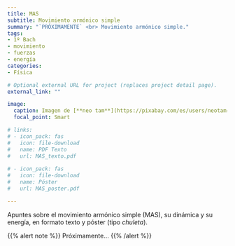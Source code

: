 ```yaml
---
title: MAS
subtitle: Movimiento armónico simple
summary: "`PRÓXIMAMENTE` <br> Movimiento armónico simple."
tags:
- 1º Bach
- movimiento
- fuerzas
- energía
categories:
- Física

# Optional external URL for project (replaces project detail page).
external_link: ""

image:
  caption: Imagen de [**neo tam**](https://pixabay.com/es/users/neotam-11291643/) en [Pixabay](https://pixabay.com/es/)
  focal_point: Smart

# links:
# - icon_pack: fas
#   icon: file-download
#   name: PDF Texto
#   url: MAS_texto.pdf
  
# - icon_pack: fas
#   icon: file-download
#   name: Póster
#   url: MAS_poster.pdf

---
```


<!-- <iframe src="https://phet.colorado.edu/sims/html/masses-and-springs/latest/masses-and-springs_es.html" width="800" height="600" scrolling="no" allowfullscreen></iframe> -->

Apuntes sobre el movimiento armónico simple (MAS), su dinámica y su energía, en formato texto y póster (tipo _chuleta_).

{{% alert note %}}
Próximamente...
{{% /alert %}}